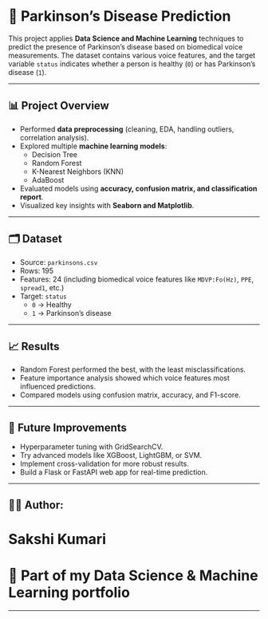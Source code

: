 # 🧠 Parkinson’s Disease Prediction

This project applies **Data Science and Machine Learning** techniques to predict the presence of Parkinson’s disease based on biomedical voice measurements. The dataset contains various voice features, and the target variable `status` indicates whether a person is healthy (`0`) or has Parkinson’s disease (`1`).

---

## 📊 Project Overview
- Performed **data preprocessing** (cleaning, EDA, handling outliers, correlation analysis).
- Explored multiple **machine learning models**:
  - Decision Tree  
  - Random Forest  
  - K-Nearest Neighbors (KNN)  
  - AdaBoost  
- Evaluated models using **accuracy, confusion matrix, and classification report**.
- Visualized key insights with **Seaborn and Matplotlib**.

---

## 🗂 Dataset
- Source: `parkinsons.csv`  
- Rows: 195  
- Features: 24 (including biomedical voice features like `MDVP:Fo(Hz)`, `PPE`, `spread1`, etc.)
- Target: `status`  
  - `0` → Healthy  
  - `1` → Parkinson’s disease  

---

## 📈 Results
- Random Forest performed the best, with the least misclassifications.
- Feature importance analysis showed which voice features most influenced predictions.
- Compared models using confusion matrix, accuracy, and F1-score.

---

## 🔮 Future Improvements
- Hyperparameter tuning with GridSearchCV.
- Try advanced models like XGBoost, LightGBM, or SVM.
- Implement cross-validation for more robust results.
- Build a Flask or FastAPI web app for real-time prediction.

---

## 👩‍💻 Author: 
  # Sakshi Kumari
  # 📌 Part of my Data Science & Machine Learning portfolio

---

